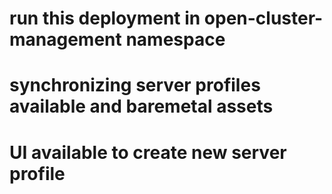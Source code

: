 # run this deployment in open-cluster-management namespace
# synchronizing server profiles available and baremetal assets
# UI available to create new server profile
